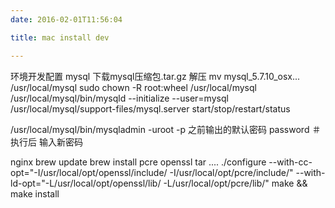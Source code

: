 ```yaml
---
date: 2016-02-01T11:56:04

title: mac install dev

---
```


环境开发配置
mysql 
下载mysql压缩包.tar.gz 
解压
mv mysql_5.7.10_osx... /usr/local/mysql
sudo chown -R root:wheel /usr/local/mysql 
/usr/local/mysql/bin/mysqld --initialize --user=mysql
/usr/local/mysql/support-files/mysql.server start/stop/restart/status

/usr/local/mysql/bin/mysqladmin -uroot -p 之前输出的默认密码 password  ＃ 执行后 输入新密码



nginx
brew update 
brew install pcre openssl
tar ....
./configure    --with-cc-opt="-I/usr/local/opt/openssl/include/ -I/usr/local/opt/pcre/include/"    --with-ld-opt="-L/usr/local/opt/openssl/lib/ -L/usr/local/opt/pcre/lib/"
make && make install 


